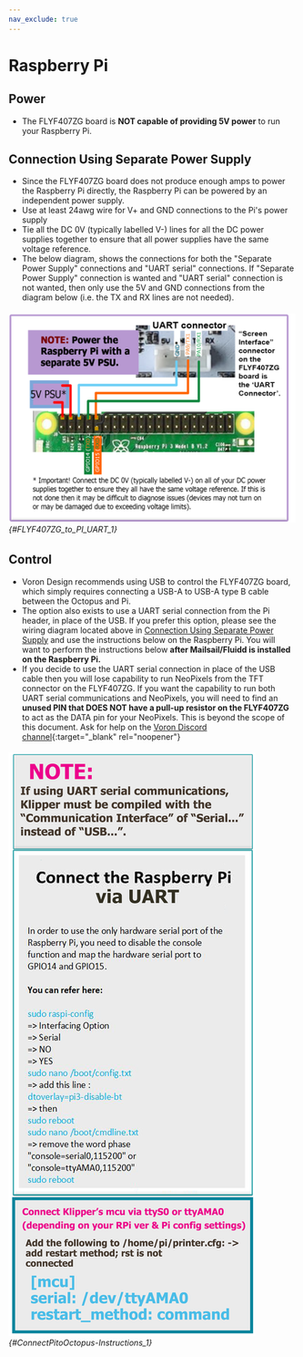 ```yaml
---
nav_exclude: true
---
```

# Raspberry Pi

## Power
* The FLYF407ZG board is **NOT capable of providing 5V power** to run your Raspberry Pi.

## Connection Using Separate Power Supply
* Since the FLYF407ZG board does not produce enough amps to power the Raspberry Pi directly, the Raspberry Pi can be powered by an independent power supply.
* Use at least 24awg wire for V+ and GND connections to the Pi's power supply
* Tie all the DC 0V (typically labelled V-) lines for all the DC power supplies together to ensure that all power supplies have the same voltage reference.
* The below diagram, shows the connections for both the "Separate Power Supply" connections and "UART serial" connections.  If "Separate Power Supply" connection is wanted and "UART serial" connection is not wanted, then only use the 5V and GND connections from the diagram below (i.e. the TX and RX lines are not needed).

###### ![](./images/v2_FLYF407ZG_to_PI_UART.png) {#FLYF407ZG_to_PI_UART_1}

## Control

* Voron Design recommends using USB to control the FLYF407ZG board, which simply requires connecting a USB-A to USB-A type B cable between the Octopus and Pi.
* The option also exists to use a UART serial connection from the Pi header, in place of the USB.  If you prefer this option, please see the wiring diagram located above in [Connection Using Separate Power Supply](#connection-using-separate-power-supply) and use the instructions below on the Raspberry Pi.  You will want to perform the instructions below **after Mailsail/Fluidd is installed on the Raspberry Pi.**
* If you decide to use the UART serial connection in place of the USB cable then you will lose capability to run NeoPixels from the TFT connector on the FLYF407ZG.  If you want the capability to run both UART serial communications and NeoPixels, you will need to
find an **unused PIN that DOES NOT have a pull-up resistor on the FLYF407ZG** to act as the DATA pin for your NeoPixels.  This is beyond the scope of this document.  Ask for help on the [Voron Discord channel](https://discord.com/invite/voron){:target="_blank" rel="noopener"}

###### ![](./images/ConnectPitoMCU-Instructions.png) {#ConnectPitoOctopus-Instructions_1}